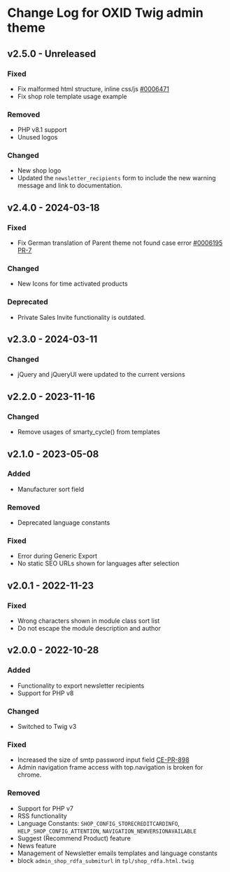 # Change Log for OXID Twig admin theme

## v2.5.0 - Unreleased

### Fixed
- Fix malformed html structure, inline css/js [#0006471](https://bugs.oxid-esales.com/view.php?id=6471)
- Fix shop role template usage example

### Removed
- PHP v8.1 support
- Unused logos

### Changed
- New shop logo
- Updated the `newsletter_recipients` form to include the new warning message and link to documentation.

## v2.4.0 - 2024-03-18

### Fixed
- Fix German translation of Parent theme not found case error [#0006195](https://bugs.oxid-esales.com/view.php?id=6195) [PR-7](https://github.com/OXID-eSales/twig-admin-theme/pull/7)

### Changed
- New Icons for time activated products

### Deprecated
- Private Sales Invite functionality is outdated.

## v2.3.0 - 2024-03-11

### Changed
- jQuery and jQueryUI were updated to the current versions

## v2.2.0 - 2023-11-16

### Changed
- Remove usages of smarty_cycle() from templates

## v2.1.0 - 2023-05-08

### Added
- Manufacturer sort field

### Removed
- Deprecated language constants

### Fixed
- Error during Generic Export
- No static SEO URLs shown for languages after selection

## v2.0.1 - 2022-11-23

### Fixed
- Wrong characters shown in module class sort list
- Do not escape the module description and author

## v2.0.0 - 2022-10-28

### Added
- Functionality to export newsletter recipients
- Support for PHP v8

### Changed
- Switched to Twig v3

### Fixed
- Increased the size of smtp password input field [CE-PR-898](https://github.com/OXID-eSales/oxideshop_ce/pull/898)
- Admin navigation frame access with top.navigation is broken for chrome.

### Removed
- Support for PHP v7
- RSS functionality
- Language Constants: `SHOP_CONFIG_STORECREDITCARDINFO`, `HELP_SHOP_CONFIG_ATTENTION`, `NAVIGATION_NEWVERSIONAVAILABLE`
- Suggest (Recommend Product) feature
- News feature
- Management of Newsletter emails templates and language constants
- block `admin_shop_rdfa_submiturl` in `tpl/shop_rdfa.html.twig`
